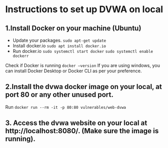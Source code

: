 # Instructions to set up DVWA on local

## 1.Install Docker on your machine (Ubuntu)
- Update your packages.
`sudo apt-get update` 
- Install docker.io
  `sudo apt install docker.io` 
- Run docker.io
`sudo systemctl start docker` 
`sudo systemctl enable dockerr` 

Check if Docker is running
`docker –version`
If you are using windows, you can install Docker Desktop or Docker CLI as per your preference.


## 2.Install the dvwa docker image on your local, at port 80 or any other unused port.

Run `docker run --rm -it -p 80:80 vulnerables/web-dvwa`
## 3. Access the dvwa website on your local at http://localhost:8080/. (Make sure the image is running).




